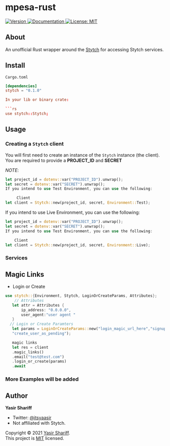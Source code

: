 # mpesa-rust

<p>
   <a href="https://crates.io/crates/mpesa" target="_blank">
     <img alt="Version" src="https://img.shields.io/crates/v/stytch-rs" />
   </a>
  <a href="https://docs.rs/stytch-rs" target="_blank">
    <img alt="Documentation" src="https://docs.rs/stytch-rs/badge.svg" />
  </a>
  <a href="LICENSE" target="_blank">
    <img alt="License: MIT" src="https://img.shields.io/badge/License-MIT-yellow.svg" />
  </a>
</p>

## About

An unofficial Rust wrapper around the [Stytch](https://stytch.com/docs) for accessing Stytch services.

## Install

`Cargo.toml`

```toml
[dependencies]
stytch = "0.1.0"

In your lib or binary crate:

```rs
use stytch::Stytch;
```

## Usage

### Creating a `Stytch` client

You will first need to create an instance of the `Stytch` instance (the client). You are required to provide a **PROJECT_ID** and
**SECRET**

_NOTE_:

```rust
let project_id = dotenv::var("PROJECT_ID").unwrap();
let secret = dotenv::var("SECRET").unwrap();
If you intend to use Test Environment, you can use the following:

     Client
let client = Stytch::new(project_id, secret, Environment::Test);
```

If you intend to use Live Environment, you can use the following:
 ```rust
let project_id = dotenv::var("PROJECT_ID").unwrap();
let secret = dotenv::var("SECRET").unwrap();
If you intend to use Test Environment, you can use the following:

     Client
let client = Stytch::new(project_id, secret, Environment::Live);
```
### Services
## Magic Links
* Login or Create
```rust
use stytch::{Environment, Stytch, LoginOrCreateParams, Attributes};
    // Attributes
   let attr = Attributes {
       ip_address: "0.0.0.0",
       user_agent:"user agent "
   }
  // Login or Create Paramters
   let params = LoginOrCreateParams::new("login_magic_url_here","signup_magic_url_here","login_expiration_minutes", "signup_expiration_minutes",attr,
   "create_user_as_pending");

   magic links
   let res = client
   .magic_links()
   .email("test@test.com")
   .login_or_create(params)
   .await
```

### More Examples will be added

## Author

**Yasir Shariff**

- Twitter: [@itsyaasir](https://twitter.com/itsyaasir)
- Not affiliated with Stytch.

Copyright © 2021 [Yasir Shariff](https://github.com/itsyaasir).<br />
This project is [MIT](LICENSE) licensed.
